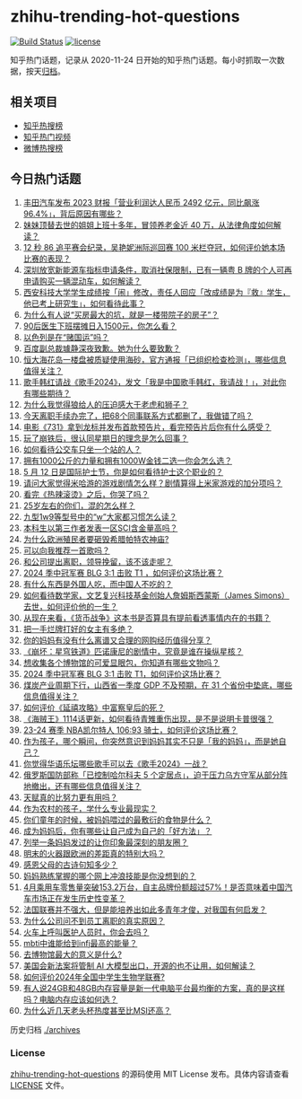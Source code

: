 # zhihu-trending-hot-questions

[![Build Status](https://github.com/justjavac/zhihu-trending-hot-questions/workflows/ci/badge.svg?branch=master)](https://github.com/justjavac/zhihu-trending-hot-questions/actions)
[![license](https://img.shields.io/github/license/justjavac/zhihu-trending-hot-questions)](https://github.com/justjavac/zhihu-trending-hot-questions/blob/master/LICENSE)

知乎热门话题，记录从 2020-11-24
日开始的知乎热门话题。每小时抓取一次数据，按天[归档](./archives)。

## 相关项目

- [知乎热搜榜](https://github.com/justjavac/zhihu-trending-top-search)
- [知乎热门视频](https://github.com/justjavac/zhihu-trending-hot-video)
- [微博热搜榜](https://github.com/justjavac/weibo-trending-hot-search)

## 今日热门话题

<!-- BEGIN -->
<!-- 最后更新时间 Mon May 13 2024 02:25:03 GMT+0800 (China Standard Time) -->

1. [丰田汽车发布 2023 财报「营业利润达人民币 2492 亿元，同比飙涨96.4%」，背后原因有哪些？](https://www.zhihu.com/question/655597551)
1. [妹妹顶替去世的姐姐上班十多年，冒领养老金近 40 万，从法律角度如何解读？](https://www.zhihu.com/question/655653502)
1. [12 秒 86 追平赛会纪录，吴艳妮洲际巡回赛 100 米栏夺冠，如何评价她本场比赛的表现？](https://www.zhihu.com/question/655774233)
1. [深圳放宽新能源车指标申请条件，取消社保限制，已有一辆粤 B 牌的个人可再申请购买一辆混动车，如何解读？](https://www.zhihu.com/question/655664261)
1. [西安科技大学学生成绩按「闹」修改，责任人回应「改成绩是为『救』学生，他已考上研究生」，如何看待此事？](https://www.zhihu.com/question/655778971)
1. [为什么有人说“买房最大的坑，就是一楼带院子的房子”？](https://www.zhihu.com/question/545097241)
1. [90后医生下班摆摊日入1500元，你怎么看？](https://www.zhihu.com/question/655427237)
1. [以色列是在“赌国运”吗？](https://www.zhihu.com/question/652675635)
1. [百度副总裁璩静深夜致歉。她为什么要致歉？](https://www.zhihu.com/question/655427416)
1. [恒大海花岛一楼盘被质疑使用海砂，官方通报「已组织检查检测」，哪些信息值得关注？](https://www.zhihu.com/question/655784923)
1. [歌手韩红请战《歌手2024》，发文「我是中国歌手韩红，我请战！」，对此你有哪些期待？](https://www.zhihu.com/question/655781317)
1. [为什么我觉得狼给人的压迫感大于老虎和狮子？](https://www.zhihu.com/question/433957145)
1. [今天离职手续办完了，把68个同事联系方式都删了，我做错了吗？](https://www.zhihu.com/question/655521391)
1. [电影《731》拿到龙标并发布首款预告片，看完预告片后你有什么感受？](https://www.zhihu.com/question/655388299)
1. [玩了崩铁后，很认同星期日的理念是怎么回事？](https://www.zhihu.com/question/655774001)
1. [如何看待公交车只坐一个站的人？](https://www.zhihu.com/question/300427093)
1. [拥有1000公斤的力量和拥有1000W金钱二选一你会怎么选？](https://www.zhihu.com/question/655550710)
1. [5 月 12 日是国际护士节，你是如何看待护士这个职业的？](https://www.zhihu.com/question/532424328)
1. [请问大家觉得米哈游的游戏剧情怎么样？剧情算得上米家游戏的加分项吗？](https://www.zhihu.com/question/655441870)
1. [看完《热辣滚烫》之后，你哭了吗？](https://www.zhihu.com/question/653535663)
1. [25岁左右的你们，混的怎么样？](https://www.zhihu.com/question/54799077)
1. [九型1w9等型号中的“w”大家都习惯怎么读？](https://www.zhihu.com/question/655703640)
1. [本科生以第三作者发表一区SCI含金量高吗？](https://www.zhihu.com/question/639902523)
1. [为什么欧洲殖民者要砸毁希腊帕特农神庙?](https://www.zhihu.com/question/650973331)
1. [可以向我推荐一首歌吗？](https://www.zhihu.com/question/655390950)
1. [和公司提出离职，领导挽留，该不该走呢？](https://www.zhihu.com/question/648026042)
1. [2024 季中冠军赛 BLG 3:1 击败 T1 ，如何评价这场比赛？](https://www.zhihu.com/question/655779698)
1. [有什么东西是外国人吃，而中国人不吃的？](https://www.zhihu.com/question/314472784)
1. [如何看待数学家，文艺复兴科技基金创始人詹姆斯西蒙斯（James Simons）去世，如何评价他的一生？](https://www.zhihu.com/question/655615688)
1. [从现在来看，《货币战争》这本书是否算具有提前看透事情内在的书籍？](https://www.zhihu.com/question/655492818)
1. [把一手烂牌打好的女主有多绝？](https://www.zhihu.com/question/650459100)
1. [你的妈妈有没有什么离谱又合理的网购经历值得分享？](https://www.zhihu.com/question/652488395)
1. [《崩坏：星穹铁道》匹诺康尼的剧情中，究竟是谁在操纵星核？](https://www.zhihu.com/question/655432542)
1. [想收集各个博物馆的可爱显眼包，你知道有哪些文物吗？](https://www.zhihu.com/question/655718719)
1. [2024 季中冠军赛 BLG 3:1 击败 T1，如何评价这场比赛？](https://www.zhihu.com/question/655773281)
1. [煤炭产业周期下行，山西省一季度 GDP 不及预期，在 31 个省份中垫底，哪些信息值得关注？](https://www.zhihu.com/question/655752989)
1. [如何评价《延禧攻略》中富察皇后的死？](https://www.zhihu.com/question/289697181)
1. [《海贼王》1114话更新，如何看待青雉重伤出现，是不是说明卡普很强？](https://www.zhihu.com/question/655460592)
1. [23-24 赛季 NBA凯尔特人 106:93 骑士，如何评价这场比赛？](https://www.zhihu.com/question/655747410)
1. [作为孩子，哪个瞬间，你突然意识到妈妈其实不只是「我的妈妈」，而是她自己？](https://www.zhihu.com/question/655576655)
1. [你觉得华语乐坛哪些歌手可以去《歌手2024》一战？](https://www.zhihu.com/question/655708124)
1. [俄罗斯国防部称「已控制哈尔科夫 5 个定居点」，迫于压力乌方守军从部分阵地撤出，还有哪些信息值得关注？](https://www.zhihu.com/question/655768022)
1. [天赋真的比努力更有用吗？](https://www.zhihu.com/question/543642160)
1. [作为农村的孩子，学什么专业最现实？](https://www.zhihu.com/question/483014958)
1. [你们童年的时候，被妈妈喂过的最敷衍的食物是什么？](https://www.zhihu.com/question/655685208)
1. [成为妈妈后，你有哪些让自己成为自己的「好方法」？](https://www.zhihu.com/question/654612255)
1. [列举一条妈妈发过的让你印象最深刻的朋友圈？](https://www.zhihu.com/question/653244055)
1. [明末的火器跟欧洲的差距真的特别大吗？](https://www.zhihu.com/question/470930020)
1. [感恩父母的古诗句知多少？](https://www.zhihu.com/question/641677342)
1. [妈妈熟练掌握的哪个网上冲浪技能是你没想到的？](https://www.zhihu.com/question/653244085)
1. [4月乘用车零售量突破153.2万台，自主品牌份额超过57%！是否意味着中国汽车市场正在发生历史性变革？](https://www.zhihu.com/question/655595363)
1. [法国联赛并不强大，但是能培养出如此多青年才俊，对我国有何启发？](https://www.zhihu.com/question/655648795)
1. [为什么公司问不到员工离职的真实原因？](https://www.zhihu.com/question/654996239)
1. [火车上呼叫医护人员时，你会去吗？](https://www.zhihu.com/question/266360550)
1. [mbti中谁能给到infj最高的能量？](https://www.zhihu.com/question/655479568)
1. [去博物馆最大的意义是什么?](https://www.zhihu.com/question/655716580)
1. [美国会新法案将管制 AI 大模型出口，开源的也不让用，如何解读？](https://www.zhihu.com/question/655559949)
1. [如何评价2024年全国中学生生物学联赛?](https://www.zhihu.com/question/654805248)
1. [有人说24GB和48GB内存容量是新一代电脑平台最均衡的方案，真的是这样吗？电脑内存应该如何选？](https://www.zhihu.com/question/655709343)
1. [为什么近几天老头杯热度甚至比MSI还高？](https://www.zhihu.com/question/655752617)

<!-- END -->

历史归档 [./archives](./archives)

### License

[zhihu-trending-hot-questions](https://github.com/justjavac/zhihu-trending-hot-questions)
的源码使用 MIT License 发布。具体内容请查看 [LICENSE](./LICENSE) 文件。
